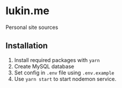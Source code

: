 # lukin.me

Personal site sources

## Installation
1. Install required packages with `yarn`
2. Create MySQL database
3. Set config in `.env` file using `.env.example`
4. Use `yarn start` to start nodemon service.
